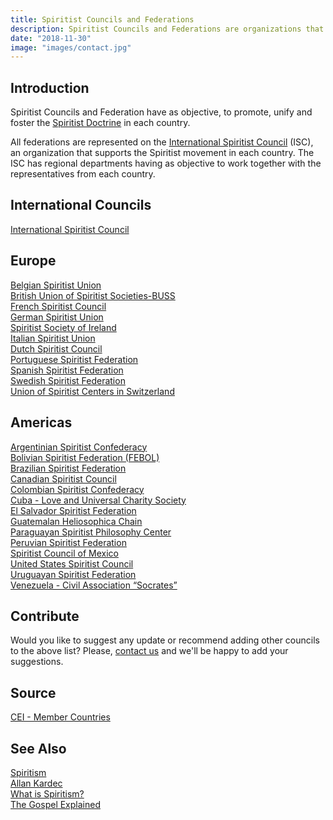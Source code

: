```yaml
---
title: Spiritist Councils and Federations
description: Spiritist Councils and Federations are organizations that foster and promote the Spiritist Doctrine around the World. Read to understand what are their objectives.
date: "2018-11-30"
image: "images/contact.jpg"
---
```


## Introduction
Spiritist Councils and Federation have as objective, to promote, unify and foster the [Spiritist Doctrine](/spiritism) in each country.

All federations are represented on the [International Spiritist Council](https://cei-spiritistcouncil.com/) (ISC),
an organization that supports the Spiritist movement in each country. The ISC has regional departments having as 
objective to work together with the representatives from each country.

## International Councils
[International Spiritist Council](https://cei-spiritistcouncil.com/)  

## Europe
[Belgian Spiritist Union](http://www.spirite.be/)  
[British Union of Spiritist Societies-BUSS](http://www.buss.org.uk/)  
[French Spiritist Council](https://www.conseil-spirite.org/)  
[German Spiritist Union](https://www.facebook.com/spiritismus)  
[Spiritist Society of Ireland](http://www.spiritismireland.com/)  
[Italian Spiritist Union](http://www.italiausi.com/)  
[Dutch Spiritist Council](http://www.nrsp.nl/)  
[Portuguese Spiritist Federation](http://www.feportuguesa.pt/)  
[Spanish Spiritist Federation](http://www.espiritismo.cc/)  
[Swedish Spiritist Federation](https://www.facebook.com/Spiritismen/)  
[Union of Spiritist Centers in Switzerland](http://www.ucess.ch/)  

## Americas
[Argentinian Spiritist Confederacy](http://www.ceanet.com.ar/)  
[Bolivian Spiritist Federation (FEBOL)](http://www.febol.org/)  
[Brazilian Spiritist Federation](http://www.febnet.org.br/)  
[Canadian Spiritist Council](http://www.canadianspiritistcouncil.com/)    
[Colombian Spiritist Confederacy](http://www.confecol.org/)  
[Cuba - Love and Universal Charity Society](http://www.josedeluz.com/)  
[El Salvador Spiritist Federation](http://www.elsalvadorespirita.org/)  
[Guatemalan Heliosophica Chain](mailto:ebravo_1@hotmail.com)  
[Paraguayan Spiritist Philosophy Center](https://www.facebook.com/Centro-de-Filosof%C3%ADa-Espiritista-Paraguayo-509226199186105/)  
[Peruvian Spiritist Federation](http://peruespirita.blogspot.pt/)  
[Spiritist Council of Mexico](http://www.espiritismoenmexico.org/)    
[United States Spiritist Council](http://www.spiritist.us/)    
[Uruguayan Spiritist Federation](http://www.espiritismouruguay.com/)  
[Venezuela - Civil Association “Socrates”](http://www.venezuelaespirita.org/)  


## Contribute
Would you like to suggest any update or recommend adding other councils to the above list?
Please, [contact us](/help/contact-us) and we'll be happy to add your suggestions.


## Source
[CEI - Member Countries](https://cei-spiritistcouncil.com/member-countries/#1485984587200-c49f8ddf-5f57)

## See Also
[Spiritism](/spiritism)  
[Allan Kardec](/bio/allan-kardec)  
[What is Spiritism?](/spiritism/about)  
[The Gospel Explained](/gospel)  
